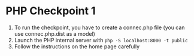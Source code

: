 # PHP Checkpoint 1

1. To run the checkpoint, you have to create a connec.php file (you can use connec.php.dist as a model)
2. Launch the PHP internal server with `php -S localhost:8000 -t public`
3. Follow the instructions on the home page carefully